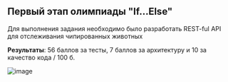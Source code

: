 ## Первый этап олимпиады "If...Else"

Для выполнения задания необходимо было разработать REST-ful API для отслеживания чипированных животных

**Результаты**: 56 баллов за тесты, 7 баллов за архитектуру и 10 за качество кода / 100 б.

![image](https://github.com/komilffo-d/TrackingAnimal/assets/74680206/53bee5c9-9406-42ba-87d3-2f5141497780)



